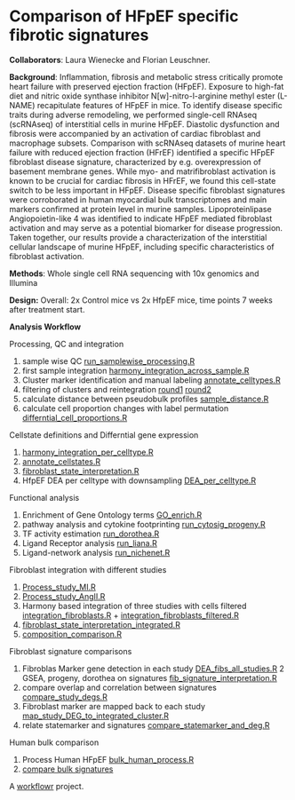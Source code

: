 # Comparison of HFpEF specific fibrotic signatures

**Collaborators**:
Laura Wienecke and Florian Leuschner. 

**Background**:
Inflammation, fibrosis and metabolic stress critically promote heart failure with preserved ejection fraction (HFpEF). Exposure to high-fat diet and nitric oxide synthase inhibitor N[w]-nitro-l-arginine methyl ester (L-NAME) recapitulate features of HFpEF in mice. To identify disease specific traits during adverse remodeling, we performed single-cell RNAseq (scRNAseq) of interstitial cells in murine HFpEF. Diastolic dysfunction and fibrosis were accompanied by an activation of cardiac fibroblast and macrophage subsets. Comparison with scRNAseq datasets of murine heart failure with reduced ejection fraction (HFrEF) identified a specific HFpEF fibroblast disease signature, characterized by e.g. overexpression of basement membrane genes. While myo- and matrifibroblast activation is known to be crucial for cardiac fibrosis in HFrEF, we found this cell-state switch to be less important in HFpEF. Disease specific fibroblast signatures were corroborated in human myocardial bulk transcriptomes and main markers confirmed at protein level in murine samples. Lipoproteinlipase Angiopoietin-like 4 was identified to indicate HFpEF mediated fibroblast activation and may serve as a potential biomarker for disease progression. Taken together, our results provide a characterization of the interstitial cellular landscape of murine HFpEF, including specific characteristics of fibroblast activation.

**Methods**: Whole single cell RNA sequencing with 10x genomics and Illumina 

**Design:** Overall: 2x Control mice vs 2x HfpEF mice, time points 7 weeks after treatment start.

**Analysis Workflow**

Processing, QC and integration
1) sample wise QC [run_samplewise_processing.R](https://github.com/saezlab/scell_hfpef/blob/main/analysis/sample_integration/run_sample_wise_preprocessing.R) 
2) first sample integration [harmony_integration_across_sample.R](https://github.com/saezlab/scell_hfpef/blob/main/analysis/sample_integration/harmony_integration_across_sample.R)
3) Cluster marker identification and manual labeling [annotate_celltypes.R](https://github.com/saezlab/scell_hfpef/blob/main/analysis/sample_integration/annotate_celltypes.R) 
4) filtering of clusters and reintegration [round1](https://github.com/saezlab/scell_hfpef/blob/main/analysis/sample_integration/filter_clusters_round1.R) [round2](https://github.com/saezlab/scell_hfpef/blob/main/analysis/sample_integration/filter_clusters_round2.R)
5) calculate distance between pseudobulk profiles [sample_distance.R](https://github.com/saezlab/scell_hfpef/blob/main/analysis/sample_integration/sample_distance.R)
6) calculate cell proportion changes with label permutation [differntial_cell_proportions.R](https://github.com/saezlab/scell_hfpef/blob/main/analysis/functional_interpretation/differntial_cell_proportions.R)

Cellstate definitions and Differntial gene expression
1) [harmony_integration_per_celltype.R](https://github.com/saezlab/scell_hfpef/blob/main/analysis/sample_integration/harmony_integration_per_celltype.R)
2) [annotate_cellstates.R](https://github.com/saezlab/scell_hfpef/blob/main/analysis/sample_integration/annotate_cellstates.R)
3) [fibroblast_state_interpretation.R](https://github.com/saezlab/scell_hfpef/blob/main/analysis/functional_interpretation/fibroblast_state_interpretation.R)
4) HfpEF DEA per celltype with downsampling [DEA_per_celltype.R](https://github.com/saezlab/scell_hfpef/blob/main/analysis/differential_expression_analysis/DEA_per_celltype.R)

Functional analysis
1) Enrichment of Gene Ontology terms  [GO_enrich.R](https://github.com/saezlab/scell_hfpef/blob/main/analysis/functional_interpretation/GO_enrich.R)
2) pathway analysis and cytokine footprinting [run_cytosig_progeny.R](https://github.com/saezlab/scell_hfpef/blob/main/analysis/functional_interpretation/run_cytosig_progeny.R)
3) TF activity estimation [run_dorothea.R](https://github.com/saezlab/scell_hfpef/blob/main/analysis/functional_interpretation/run_dorothea.R)
4) Ligand Receptor analysis [run_liana.R](https://github.com/saezlab/scell_hfpef/blob/main/analysis/functional_interpretation/run_liana.R) 
5) Ligand-network analysis [run_nichenet.R](https://github.com/saezlab/scell_hfpef/blob/main/analysis/functional_interpretation/run_nichenet.R)

Fibroblast integration with different studies
1) [Process_study_MI.R](https://github.com/saezlab/scell_hfpef/blob/main/analysis/study_integration/process_MI.R)
2) [Process_study_AngII.R](https://github.com/saezlab/scell_hfpef/blob/main/analysis/study_integration/process_AngII.R)
3)  Harmony based integration of three studies with cells filtered [integration_fibroblasts.R](https://github.com/saezlab/scell_hfpef/blob/main/analysis/study_integration/integration_fibroblasts.R) + [integration_fibroblasts_filtered.R](https://github.com/saezlab/scell_hfpef/blob/main/analysis/study_integration/integration_fibroblasts_filtered.R)
4) [fibroblast_state_interpretation_integrated.R](https://github.com/saezlab/scell_hfpef/blob/main/analysis/functional_interpretation/fibroblast_state_interpretation_integrated.R)
5) [composition_comparison.R](https://github.com/saezlab/scell_hfpef/blob/main/analysis/functional_interpretation/differntial_cell_proportions.R) 

Fibroblast signature comparisons
1) Fibroblas Marker gene detection in each study [DEA_fibs_all_studies.R](https://github.com/saezlab/scell_hfpef/blob/main/analysis/differential_expression_analysis/DEA_fibs_all_studies.R)
2 GSEA, progeny, dorothea on signatures [fib_signature_interpretation.R](https://github.com/saezlab/scell_hfpef/blob/main/analysis/study_comparison/fib_signature_interpretation.R) 
3) compare overlap and correlation between signatures [compare_study_degs.R](https://github.com/saezlab/scell_hfpef/blob/main/analysis/study_comparison/compare_stuy_degs.R)
4) Fibroblast marker are mapped back to each study [map_study_DEG_to_integrated_cluster.R](https://github.com/saezlab/scell_hfpef/blob/main/analysis/study_comparison/map_study_DEG_to_integrated_cellstates.R)
5) relate statemarker and signatures [compare_statemarker_and_deg.R](https://github.com/saezlab/scell_hfpef/blob/main/analysis/study_comparison/compare_statemarker_and_deg.R)

Human bulk comparison
1) Process Human HFpEF [bulk_human_process.R](https://github.com/saezlab/scell_hfpef/blob/main/analysis/bulk/bulk_human_process.R)
2) [compare bulk signatures](https://github.com/saezlab/scell_hfpef/blob/main/analysis/study_comparison/bulk_validation_external.R)




A [workflowr][] project.

[workflowr]: https://github.com/jdblischak/workflowr

